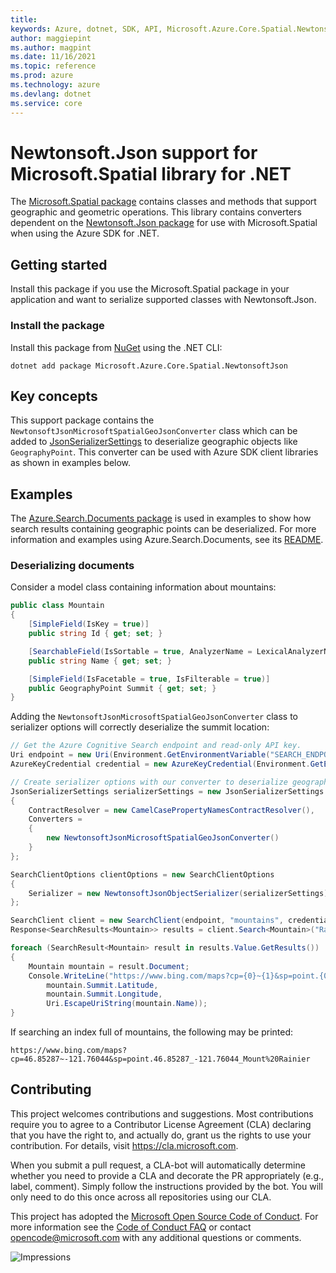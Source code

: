 ```yaml
---
title: 
keywords: Azure, dotnet, SDK, API, Microsoft.Azure.Core.Spatial.NewtonsoftJson, core
author: maggiepint
ms.author: magpint
ms.date: 11/16/2021
ms.topic: reference
ms.prod: azure
ms.technology: azure
ms.devlang: dotnet
ms.service: core
---
```


# Newtonsoft.Json support for Microsoft.Spatial library for .NET

The [Microsoft.Spatial package][microsoft_spatial_package] contains classes and methods that support geographic and geometric operations. This library contains converters dependent on the [Newtonsoft.Json package][newtonsoft_json_package] for use with Microsoft.Spatial when using the Azure SDK for .NET.

## Getting started

Install this package if you use the Microsoft.Spatial package in your application and want to serialize supported classes with Newtonsoft.Json.

### Install the package

Install this package from [NuGet] using the .NET CLI:

```dotnetcli
dotnet add package Microsoft.Azure.Core.Spatial.NewtonsoftJson
```

## Key concepts

This support package contains the `NewtonsoftJsonMicrosoftSpatialGeoJsonConverter` class which can be added to [JsonSerializerSettings] to deserialize geographic objects like `GeographyPoint`. This converter can be used with Azure SDK client libraries as shown in examples below.

## Examples

The [Azure.Search.Documents package][azure_search_documents_package] is used in examples to show how search results containing geographic points can be deserialized. For more information and examples using Azure.Search.Documents, see its [README][azure_search_documents_readme].

### Deserializing documents

Consider a model class containing information about mountains:

```C# Snippet:Microsoft_Azure_Core_Spatial_NewtonsoftJson_Samples_Readme_Model
public class Mountain
{
    [SimpleField(IsKey = true)]
    public string Id { get; set; }

    [SearchableField(IsSortable = true, AnalyzerName = LexicalAnalyzerName.Values.EnLucene)]
    public string Name { get; set; }

    [SimpleField(IsFacetable = true, IsFilterable = true)]
    public GeographyPoint Summit { get; set; }
}
```

Adding the `NewtonsoftJsonMicrosoftSpatialGeoJsonConverter` class to serializer options will correctly deserialize the summit location:

```C# Snippet:Microsoft_Azure_Core_Spatial_NewtonsoftJson_Samples_Readme_SearchSample
// Get the Azure Cognitive Search endpoint and read-only API key.
Uri endpoint = new Uri(Environment.GetEnvironmentVariable("SEARCH_ENDPOINT"));
AzureKeyCredential credential = new AzureKeyCredential(Environment.GetEnvironmentVariable("SEARCH_API_KEY"));

// Create serializer options with our converter to deserialize geographic points.
JsonSerializerSettings serializerSettings = new JsonSerializerSettings
{
    ContractResolver = new CamelCasePropertyNamesContractResolver(),
    Converters =
    {
        new NewtonsoftJsonMicrosoftSpatialGeoJsonConverter()
    }
};

SearchClientOptions clientOptions = new SearchClientOptions
{
    Serializer = new NewtonsoftJsonObjectSerializer(serializerSettings)
};

SearchClient client = new SearchClient(endpoint, "mountains", credential, clientOptions);
Response<SearchResults<Mountain>> results = client.Search<Mountain>("Rainier");

foreach (SearchResult<Mountain> result in results.Value.GetResults())
{
    Mountain mountain = result.Document;
    Console.WriteLine("https://www.bing.com/maps?cp={0}~{1}&sp=point.{0}_{1}_{2}",
        mountain.Summit.Latitude,
        mountain.Summit.Longitude,
        Uri.EscapeUriString(mountain.Name));
}
```

If searching an index full of mountains, the following may be printed:

```text
https://www.bing.com/maps?cp=46.85287~-121.76044&sp=point.46.85287_-121.76044_Mount%20Rainier
```

## Contributing

This project welcomes contributions and suggestions. Most contributions require you to agree to a Contributor License Agreement (CLA) declaring that you have the right to, and actually do, grant us the rights to use your contribution. For details, visit <https://cla.microsoft.com>.

When you submit a pull request, a CLA-bot will automatically determine whether you need to provide a CLA and decorate the PR appropriately (e.g., label, comment). Simply follow the instructions provided by the bot. You will only need to do this once across all repositories using our CLA.

This project has adopted the [Microsoft Open Source Code of Conduct][code_of_conduct]. For more information see the [Code of Conduct FAQ][code_of_conduct_faq] or contact opencode@microsoft.com with any additional questions or comments.

![Impressions](https://azure-sdk-impressions.azurewebsites.net/api/impressions/azure-sdk-for-net%2Fsdk%2Fcore%2FMicrosoft.Azure.Core.NewtonsoftJson%2FREADME.png)

[azure_search_documents_package]: https://www.nuget.org/packages/Azure.Search.Documents/
[azure_search_documents_readme]: https://github.com/Azure/azure-sdk-for-net/blob/main/sdk/search/Azure.Search.Documents/README.md
[code_of_conduct]: https://opensource.microsoft.com/codeofconduct
[code_of_conduct_faq]: https://opensource.microsoft.com/codeofconduct/faq/
[JsonSerializerSettings]: https://www.newtonsoft.com/json/help/html/T_Newtonsoft_Json_JsonSerializerSettings.htm
[microsoft_spatial_package]: https://www.nuget.org/packages/Microsoft.Spatial/
[newtonsoft_json_package]: https://www.nuget.org/packages/Newtonsoft.Json/
[NuGet]: https://www.nuget.org

